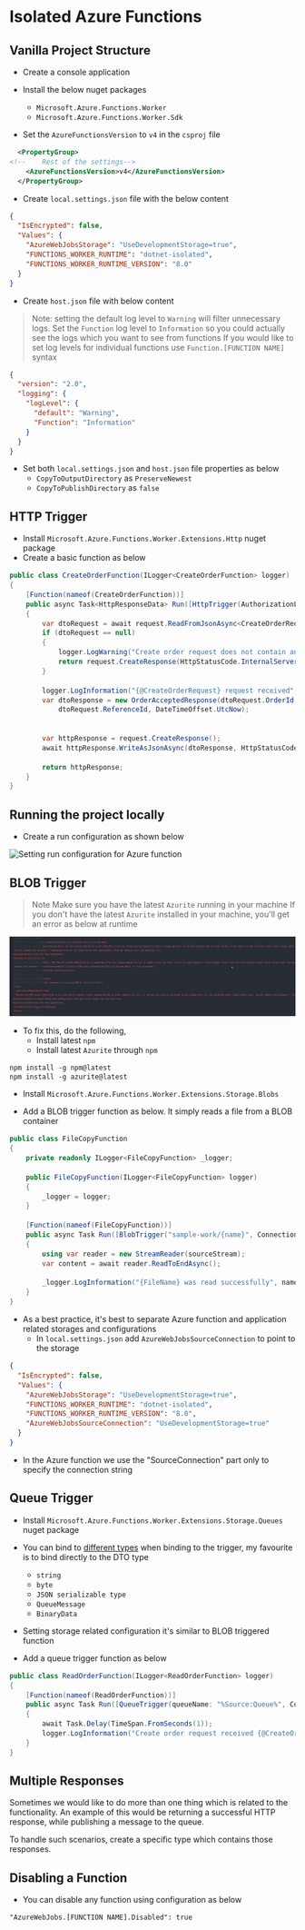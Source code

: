 ﻿# Isolated Azure Functions

## Vanilla Project Structure

* Create a console application

* Install the below nuget packages
  * `Microsoft.Azure.Functions.Worker`
  * `Microsoft.Azure.Functions.Worker.Sdk`

* Set the `AzureFunctionsVersion` to `v4` in the `csproj` file

```xml
  <PropertyGroup>
<!--    Rest of the settings-->
    <AzureFunctionsVersion>v4</AzureFunctionsVersion>    
  </PropertyGroup>
```

* Create `local.settings.json` file with the below content

```json
{
  "IsEncrypted": false,
  "Values": {
    "AzureWebJobsStorage": "UseDevelopmentStorage=true",
    "FUNCTIONS_WORKER_RUNTIME": "dotnet-isolated",
    "FUNCTIONS_WORKER_RUNTIME_VERSION": "8.0"
  }
}
```

* Create `host.json` file with below content

> Note: setting the default log level to `Warning` will filter unnecessary logs.
> Set the `Function` log level to `Information` so you could actually see the logs which you want to see from functions
> If you would like to set log levels for individual functions use `Function.[FUNCTION NAME]` syntax

```json
{
  "version": "2.0",
  "logging": {
    "logLevel": {
      "default": "Warning",
      "Function": "Information"
    }
  }
}
```

* Set both `local.settings.json` and `host.json` file properties as below
  * `CopyToOutputDirectory` as `PreserveNewest`
  * `CopyToPublishDirectory` as `false`

## HTTP Trigger

* Install `Microsoft.Azure.Functions.Worker.Extensions.Http` nuget package
* Create a basic function as below

```csharp
public class CreateOrderFunction(ILogger<CreateOrderFunction> logger)
{
    [Function(nameof(CreateOrderFunction))]
    public async Task<HttpResponseData> Run([HttpTrigger(AuthorizationLevel.Anonymous, "post", Route = "orders")] HttpRequestData request)
    {
        var dtoRequest = await request.ReadFromJsonAsync<CreateOrderRequest>();
        if (dtoRequest == null)
        {
            logger.LogWarning("Create order request does not contain any data to proceed");
            return request.CreateResponse(HttpStatusCode.InternalServerError);
        }

        logger.LogInformation("{@CreateOrderRequest} request received", dtoRequest);
        var dtoResponse = new OrderAcceptedResponse(dtoRequest.OrderId,
            dtoRequest.ReferenceId, DateTimeOffset.UtcNow);
        
        
        var httpResponse = request.CreateResponse();
        await httpResponse.WriteAsJsonAsync(dtoResponse, HttpStatusCode.Accepted);
        
        return httpResponse;
    }
}
```


## Running the project locally

* Create a run configuration as shown below
 
![Setting run configuration for Azure function](../../../../Images/function_run_configuration.png "Azure Function Run Configuration")

## BLOB Trigger

> Note
> Make sure you have the latest `Azurite` running in your machine
> If you don't have the latest `Azurite` installed in your machine, you'll get an error as below at runtime

![azurite_error](../../../Images/azurite_error.png)

* To fix this, do the following,
  * Install latest `npm`
  * Install latest `Azurite` through `npm`

```
npm install -g npm@latest
npm install -g azurite@latest
```

* Install `Microsoft.Azure.Functions.Worker.Extensions.Storage.Blobs`

* Add a BLOB trigger function as below. It simply reads a file from a BLOB container

```csharp
public class FileCopyFunction
{
    private readonly ILogger<FileCopyFunction> _logger;

    public FileCopyFunction(ILogger<FileCopyFunction> logger)
    {
        _logger = logger;
    }

    [Function(nameof(FileCopyFunction))]
    public async Task Run([BlobTrigger("sample-work/{name}", Connection = "SourceConnection")] Stream sourceStream, string name)
    {
        using var reader = new StreamReader(sourceStream);
        var content = await reader.ReadToEndAsync();
        
        _logger.LogInformation("{FileName} was read successfully", name);
    }
}
```

* As a best practice, it's best to separate Azure function and application related storages and configurations
  * In `local.settings.json` add `AzureWebJobsSourceConnection` to point to the storage

```json
{
  "IsEncrypted": false,
  "Values": {
    "AzureWebJobsStorage": "UseDevelopmentStorage=true",
    "FUNCTIONS_WORKER_RUNTIME": "dotnet-isolated",
    "FUNCTIONS_WORKER_RUNTIME_VERSION": "8.0",
    "AzureWebJobsSourceConnection": "UseDevelopmentStorage=true"
  }
}
```

* In the Azure function we use the "SourceConnection" part only to specify the connection string

## Queue Trigger

* Install `Microsoft.Azure.Functions.Worker.Extensions.Storage.Queues` nuget package
* You can bind to [different types](https://learn.microsoft.com/en-us/azure/azure-functions/functions-bindings-storage-queue?tabs=isolated-process%2Cextensionv5%2Cextensionv3&pivots=programming-language-csharp#binding-types) when binding to the trigger, my favourite is to bind directly to the DTO type
  * `string`
  * `byte`
  * `JSON serializable type`
  * `QueueMessage`
  * `BinaryData`

* Setting storage related configuration it's similar to BLOB triggered function
* Add a queue trigger function as below

```csharp
public class ReadOrderFunction(ILogger<ReadOrderFunction> logger)
{
    [Function(nameof(ReadOrderFunction))]
    public async Task Run([QueueTrigger(queueName: "%Source:Queue%", Connection = "SourceConnection")] CreateOrderRequest message)
    {
        await Task.Delay(TimeSpan.FromSeconds(1));
        logger.LogInformation("Create order request received {@CreateOrderRequest}", message);
    }
}
```

## Multiple Responses

Sometimes we would like to do more than one thing which is related to the functionality.
An example of this would be returning a successful HTTP response, while publishing a message to the queue.

To handle such scenarios, create a specific type which contains those responses.

## Disabling a Function

* You can disable any function using configuration as below

```
"AzureWebJobs.[FUNCTION NAME].Disabled": true
```